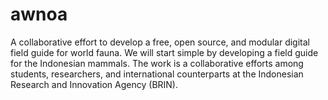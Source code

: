 # awnoa

A collaborative effort to develop a free, open source, and modular digital field guide for world fauna. We will start simple by developing a field guide for the Indonesian mammals. The work is a collaborative efforts among students, researchers, and international counterparts at the Indonesian Research and Innovation Agency (BRIN).
